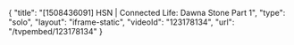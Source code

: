 {
    "title": "[1508436091] HSN | Connected Life: Dawna Stone Part 1",
    "type": "solo",
    "layout": "iframe-static",
    "videoId": "123178134",
    "url": "\/tvpembed\/123178134"
}